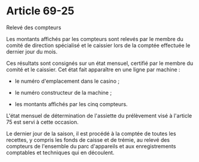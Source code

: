 # Article 69-25

Relevé des compteurs

Les montants affichés par les compteurs sont relevés par le membre du comité de direction spécialisé et le caissier lors de la comptée effectuée le dernier jour du mois.

Ces résultats sont consignés sur un état mensuel, certifié par le membre du comité et le caissier. Cet état fait apparaître en une ligne par machine :

- le numéro d'emplacement dans le casino ;

- le numéro constructeur de la machine ;

- les montants affichés par les cinq compteurs.

L'état mensuel de détermination de l'assiette du prélèvement visé à l'article 75 est servi à cette occasion.

Le dernier jour de la saison, il est procédé à la comptée de toutes les recettes, y compris les fonds de caisse et de trémie, au relevé des compteurs de l'ensemble du parc d'appareils et aux enregistrements comptables et techniques qui en découlent.

